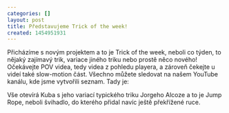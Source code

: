 ```yaml
---
categories: []
layout: post
title: Představujeme Trick of the week!
created: 1454951931
---
```

<p>Přicházíme s novým projektem a to je Trick of the week, neboli co týden, to nějaký zajímavý trik, variace jiného triku nebo prostě něco nového! Očekávejte POV videa, tedy videa z pohledu playera, a zároveň čekejte u videí také slow-motion část. Všechno můžete sledovat na našem YouTube kanálu, kde jsme vytvořili seznam. Tady je:&nbsp;</p>

<p><div class="youtube-player" data-id="w1tnTlGkqBc"></div></p>

<p>Vše otevírá Kuba s jeho variací typického triku Jorgeho Alcoze a to je Jump Rope, neboli švihadlo, do kterého přidal navíc ještě překřížené ruce.</p>
